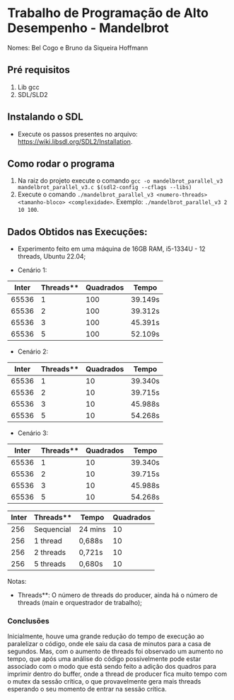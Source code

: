 # Trabalho de Programação de Alto Desempenho - Mandelbrot

Nomes: Bel Cogo e Bruno da Siqueira Hoffmann

## Pré requisitos
1. Lib gcc
2. SDL/SLD2

## Instalando o SDL
- Execute os passos presentes no arquivo: https://wiki.libsdl.org/SDL2/Installation.

## Como rodar o programa
1. Na raiz do projeto execute o comando `gcc -o mandelbrot_parallel_v3 mandelbrot_parallel_v3.c $(sdl2-config --cflags --libs)`
2. Execute o comando `./mandelbrot_parallel_v3 <numero-threads> <tamanho-bloco> <complexidade>`. Exemplo: `./mandelbrot_parallel_v3 2 10 100`.

## Dados Obtidos nas Execuções:

- Experimento feito em uma máquina de 16GB RAM, i5-1334U - 12 threads, Ubuntu 22.04;

- Cenário 1:

| Inter | Threads** | Quadrados | Tempo    |
|-------|-----------|-----------|----------|
| 65536 | 1         | 100       | 39.149s  |
| 65536 | 2         | 100       | 39.312s  |
| 65536 | 3         | 100       | 45.391s  |
| 65536 | 5         | 100       | 52.109s  |

- Cenário 2:

| Inter | Threads** | Quadrados | Tempo    |
|-------|-----------|-----------|----------|
| 65536 | 1         | 10        | 39.340s  |
| 65536 | 2         | 10        | 39.715s  |
| 65536 | 3         | 10        | 45.988s  |
| 65536 | 5         | 10        | 54.268s  |

- Cenário 3:

| Inter | Threads** | Quadrados | Tempo    |
|-------|-----------|-----------|----------|
| 65536 | 1         | 10        | 39.340s  |
| 65536 | 2         | 10        | 39.715s  |
| 65536 | 3         | 10        | 45.988s  |
| 65536 | 5         | 10        | 54.268s  |

| Inter | Threads**   | Tempo   | Quadrados |
|-------|-------------|---------|-----------|
| 256   | Sequencial  | 24 mins |   10      |
| 256   | 1 thread    | 0,688s  |   10      |
| 256   | 2 threads   | 0,721s  |   10      |
| 256   | 5 threads   | 0,680s  |   10      |

Notas:
- Threads**: O número de threads do producer, ainda há o número de threads (main e orquestrador de trabalho);

### Conclusões

Inicialmente, houve uma grande redução do tempo de execução ao paralelizar o código, onde ele saiu da casa de minutos para a casa de segundos. Mas, com o aumento de threads foi observado um aumento no tempo, que após uma análise do código possivelmente pode estar associado com o modo que está sendo feito a adição dos quadros para imprimir dentro do buffer, onde a thread de producer fica muito tempo com o mutex da sessão crítica, o que provavelmente gera mais threads esperando o seu momento de entrar na sessão crítica.
